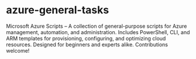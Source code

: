 # azure-general-tasks
Microsoft Azure Scripts – A collection of general-purpose scripts for Azure management, automation, and administration. Includes PowerShell, CLI, and ARM templates for provisioning, configuring, and optimizing cloud resources. Designed for beginners and experts alike. Contributions welcome!
